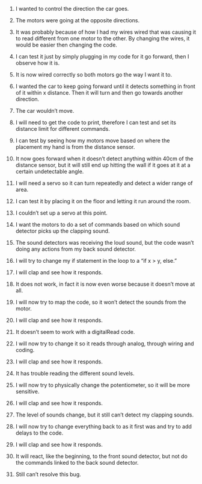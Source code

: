 1.	I wanted to control the direction the car goes.
2.	The motors were going at the opposite directions.
3.	It was probably because of how I had my wires wired that was causing it to read different from one motor to the other. By changing the wires, it would be easier then changing the code.
4.	I can test it just by simply plugging in my code for it go forward, then I observe how it is. 
5.	It is now wired correctly so both motors go the way I want it to.

1.	I wanted the car to keep going forward until it detects something in front of it within x distance. Then it will turn and then go towards another direction. 
2.	The car wouldn’t move.
3.	I will need to get the code to print, therefore I can test and set its distance limit for different commands. 
4.	I can test by seeing how my motors move based on where the placement my hand is from the distance sensor. 
5.	It now goes forward when it doesn’t detect anything within 40cm of the distance sensor, but it will still end up hitting the wall if it goes at it at a certain undetectable angle. 
6.	I will need a servo so it can turn repeatedly and detect a wider range of area. 
7.	I can test it by placing it on the floor and letting it run around the room.
8.	I couldn’t set up a servo at this point.

1.	I want the motors to do a set of commands based on which sound detector picks up the clapping sound.
2.	The sound detectors was receiving the loud sound, but the code wasn’t doing any actions from my back sound detector.
3.	I will try to change my if statement in the loop to a “if x > y, else.” 
4.	I will clap and see how it responds.
5.	It does not work, in fact it is now even worse because it doesn’t move at all.
6.	I will now try to map the code, so it won’t detect the sounds from the motor.
7.	I will clap and see how it responds.
8.	It doesn’t seem to work with a digitalRead code.
9.	I will now try to change it so it reads through analog, through wiring and coding. 
10.	I will clap and see how it responds.
11.	It has trouble reading the different sound levels.
12.	I will now try to physically change the potentiometer, so it will be more sensitive.  
13.	I will clap and see how it responds.
14.	The level of sounds change, but it still can’t detect my clapping sounds. 
15.	I will now try to change everything back to as it first was and try to add delays to the code.
16.	I will clap and see how it responds.
17.	It will react, like the beginning, to the front sound detector, but not do the commands linked to the back sound detector. 
18.	Still can’t resolve this bug.
